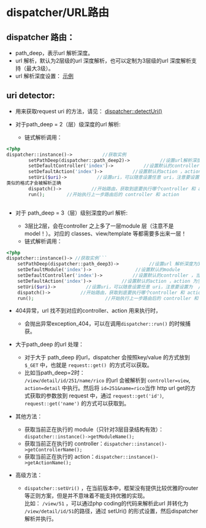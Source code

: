 dispatcher/URL路由
================

dispatcher 路由：
--------------

*   path_deep，表示url 解析深度。
*   url 解析，默认为2层级的url 深度解析，也可以定制为3层级的url 深度解析支持（最大3级）。
*   url 解析深度设置： [示例](https://github.com/ricolau/autophp/blob/master/demo/htdocs/index.php#L79)

uri detector:
-------------

*   用来获取request uri 的方法，请见： [dispatcher::detectUri()](https://github.com/ricolau/autophp/blob/master/framework/dispatcher.php#L126)

*   对于path_deep = 2（层）级深度的url 解析:
    
    *   链式解析调用：  
```php
<?php
dispatcher::instance()->           //获取实例
        setPathDeep(dispatcher::path_deep2)->           //设置url解析深度，2层
        setDefaultController('index')->           //设置默认的controller ，当controller 为空的时候执行 
        setDefaultAction('index')->           //设置默认的action ，action 为空的时候执行
        setUri($uri)->           //设置uri，可以随意设置任意 uri，注意要设置为  /controller/action 
类似的格式才会被解析正确 
        dispatch()->           //开始路由，获取到底要执行哪个controller 和 action，准备就绪
        run();        //开始执行上一步路由后的 controller 和 action 
        
```
        
*   对于 path_deep = 3（层）级别深度的url 解析:
    
    *   3层比2层，会在controller 之上多了一层module 层（注意不是model！）。对应的 classes、view/template 等都需要多出来一层！
    *   链式解析调用：  
```php
<?php
dispatcher::instance()-> //获取实例```
    setPathDeep(dispatcher::path_deep3)->           //设置url 解析深度为3层 <br />
    setDefaultModule('index')->                //设置默认的module
    setDefaultController('index')->           //设置默认的controller ，当controller 为空的时候执行 <br /> 
    setDefaultAction('index')->           //设置默认的action ，action 为空的时候执行 <br />
    setUri($uri)->           //设置uri，可以随意设置任意 uri，注意要设置为  /controller/action  类似的格式才会被解析正确 <br />
    dispatch()->           //开始路由，获取到底要执行哪个controller 和 action，准备就绪 <br />
    run();                          //开始执行上一步路由后的 controller 和 action <br />

```
        
*   404异常，url 找不到对应的controller、action 用来执行时，
    *   会抛出异常exception_404，可以在调用`dispatcher::run()` 的时候捕获。
*   大于path_deep 的url 处理：
    
    *   对于大于 path_deep 的url，dispatcher 会按照key/value 的方式放到` $_GET` 中，也就是 `request::get() `的方式可以获取。
    *   比如当path_deep=2时：  
        `/view/detail/id/251/name/rico` 的url 会被解析到 `controller=view`, `action=detail` 中执行。然后将 `id=251&name=rico`当作 http url get的方式获取的参数放到 request 中，通过 `request::get('id')`, `request::get('name')` 的方式可以获取到。
*   其他方法：
    
    *   获取当前正在执行的 module（只针对3层目录结构有效）：`dispatcher::instance()->getModuleName();`
    *   获取当前正在执行的 controller：`dispatcher::instance()->getControllerName();`
    *   获取当前正在执行的 action：`dispatcher::instance()->getActionName();`
*   高级方法：
    *   `dispatcher::setUri()` ，在当前版本中，框架没有提供比较优雅的router 等正则方案，但是并不意味着不能支持优雅的实现。  
        比如： `/view/51` ，可以通过php coding的代码来解析此url 并转化为 `/view/detail/id/51`的路径，通过 setUri() 的形式设置，然后dispatcher 解析并执行。